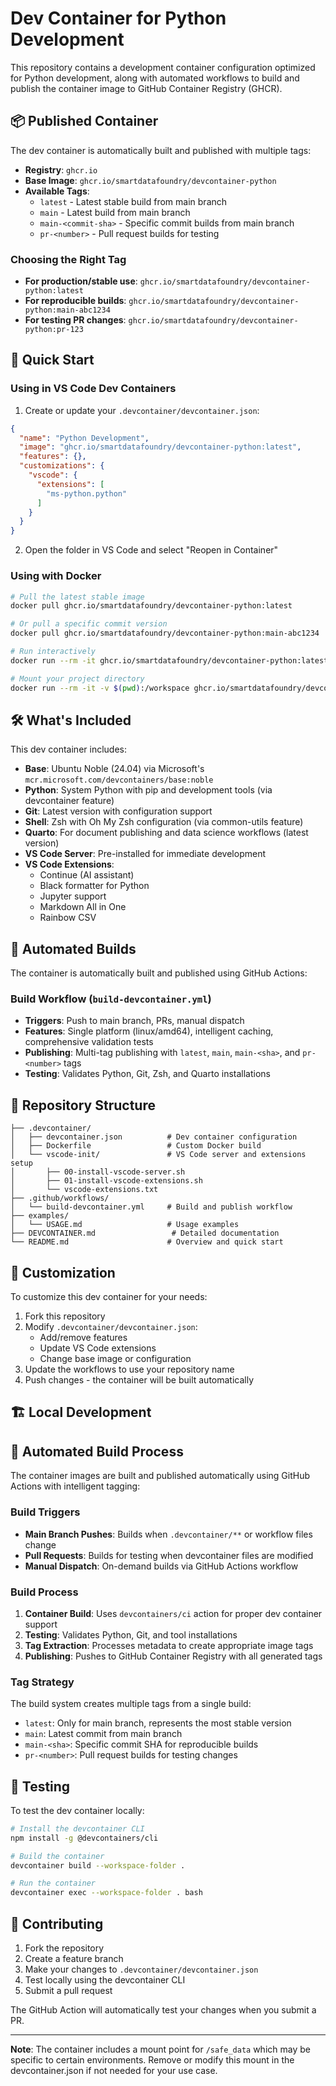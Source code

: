 # Dev Container for Python Development

This repository contains a development container configuration optimized for Python development, along with automated workflows to build and publish the container image to GitHub Container Registry (GHCR).

## 📦 Published Container

The dev container is automatically built and published with multiple tags:

- **Registry**: `ghcr.io`
- **Base Image**: `ghcr.io/smartdatafoundry/devcontainer-python`
- **Available Tags**:
  - `latest` - Latest stable build from main branch
  - `main` - Latest build from main branch  
  - `main-<commit-sha>` - Specific commit builds from main branch
  - `pr-<number>` - Pull request builds for testing

### Choosing the Right Tag

- **For production/stable use**: `ghcr.io/smartdatafoundry/devcontainer-python:latest`
- **For reproducible builds**: `ghcr.io/smartdatafoundry/devcontainer-python:main-abc1234` 
- **For testing PR changes**: `ghcr.io/smartdatafoundry/devcontainer-python:pr-123`

## 🚀 Quick Start

### Using in VS Code Dev Containers

1. Create or update your `.devcontainer/devcontainer.json`:

```json
{
  "name": "Python Development",
  "image": "ghcr.io/smartdatafoundry/devcontainer-python:latest",
  "features": {},
  "customizations": {
    "vscode": {
      "extensions": [
        "ms-python.python"
      ]
    }
  }
}
```

2. Open the folder in VS Code and select "Reopen in Container"

### Using with Docker

```bash
# Pull the latest stable image
docker pull ghcr.io/smartdatafoundry/devcontainer-python:latest

# Or pull a specific commit version
docker pull ghcr.io/smartdatafoundry/devcontainer-python:main-abc1234

# Run interactively
docker run --rm -it ghcr.io/smartdatafoundry/devcontainer-python:latest bash

# Mount your project directory
docker run --rm -it -v $(pwd):/workspace ghcr.io/smartdatafoundry/devcontainer-python:latest
```

## 🛠️ What's Included

This dev container includes:

- **Base**: Ubuntu Noble (24.04) via Microsoft's `mcr.microsoft.com/devcontainers/base:noble`
- **Python**: System Python with pip and development tools (via devcontainer feature)
- **Git**: Latest version with configuration support
- **Shell**: Zsh with Oh My Zsh configuration (via common-utils feature)
- **Quarto**: For document publishing and data science workflows (latest version)
- **VS Code Server**: Pre-installed for immediate development
- **VS Code Extensions**:
  - Continue (AI assistant)
  - Black formatter for Python
  - Jupyter support
  - Markdown All in One
  - Rainbow CSV

## 🔄 Automated Builds

The container is automatically built and published using GitHub Actions:

### Build Workflow (`build-devcontainer.yml`)
- **Triggers**: Push to main branch, PRs, manual dispatch
- **Features**: Single platform (linux/amd64), intelligent caching, comprehensive validation tests
- **Publishing**: Multi-tag publishing with `latest`, `main`, `main-<sha>`, and `pr-<number>` tags
- **Testing**: Validates Python, Git, Zsh, and Quarto installations

## 📁 Repository Structure

```
├── .devcontainer/
│   ├── devcontainer.json          # Dev container configuration
│   ├── Dockerfile                 # Custom Docker build
│   └── vscode-init/               # VS Code server and extensions setup
│       ├── 00-install-vscode-server.sh
│       ├── 01-install-vscode-extensions.sh
│       └── vscode-extensions.txt
├── .github/workflows/
│   └── build-devcontainer.yml     # Build and publish workflow
├── examples/
│   └── USAGE.md                   # Usage examples
├── DEVCONTAINER.md                 # Detailed documentation
└── README.md                      # Overview and quick start
```

## 🔧 Customization

To customize this dev container for your needs:

1. Fork this repository
2. Modify `.devcontainer/devcontainer.json`:
   - Add/remove features
   - Update VS Code extensions
   - Change base image or configuration
3. Update the workflows to use your repository name
4. Push changes - the container will be built automatically

## 🏗️ Local Development
## 🔄 Automated Build Process

The container images are built and published automatically using GitHub Actions with intelligent tagging:

### Build Triggers
- **Main Branch Pushes**: Builds when `.devcontainer/**` or workflow files change
- **Pull Requests**: Builds for testing when devcontainer files are modified
- **Manual Dispatch**: On-demand builds via GitHub Actions workflow

### Build Process
1. **Container Build**: Uses `devcontainers/ci` action for proper dev container support
2. **Testing**: Validates Python, Git, and tool installations
3. **Tag Extraction**: Processes metadata to create appropriate image tags
4. **Publishing**: Pushes to GitHub Container Registry with all generated tags

### Tag Strategy
The build system creates multiple tags from a single build:
- `latest`: Only for main branch, represents the most stable version
- `main`: Latest commit from main branch
- `main-<sha>`: Specific commit SHA for reproducible builds
- `pr-<number>`: Pull request builds for testing changes

## 🧪 Testing

To test the dev container locally:

```bash
# Install the devcontainer CLI
npm install -g @devcontainers/cli

# Build the container
devcontainer build --workspace-folder .

# Run the container
devcontainer exec --workspace-folder . bash
```

## 🤝 Contributing

1. Fork the repository
2. Create a feature branch
3. Make your changes to `.devcontainer/devcontainer.json`
4. Test locally using the devcontainer CLI
5. Submit a pull request

The GitHub Action will automatically test your changes when you submit a PR.

---

**Note**: The container includes a mount point for `/safe_data` which may be specific to certain environments. Remove or modify this mount in the devcontainer.json if not needed for your use case.
